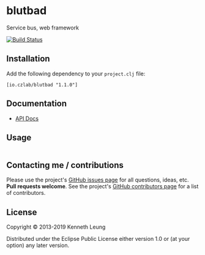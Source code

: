 blutbad
=======
Service bus, web framework

[![Build Status](https://travis-ci.org/llnek/blutbad.svg?branch=master)](https://travis-ci.org/llnek/blutbad)

## Installation

Add the following dependency to your `project.clj` file:

    [io.czlab/blutbad "1.1.0"]

## Documentation

* [API Docs](https://llnek.github.io/blutbad/)

## Usage

```clojure

```

## Contacting me / contributions

Please use the project's [GitHub issues page] for all questions, ideas, etc. **Pull requests welcome**. See the project's [GitHub contributors page] for a list of contributors.

## License

Copyright © 2013-2019 Kenneth Leung

Distributed under the Eclipse Public License either version 1.0 or (at
your option) any later version.

<!--- links (repos) -->
[CHANGELOG]: https://github.com/llnek/blutbad/releases
[GitHub issues page]: https://github.com/llnek/blutbad/issues
[GitHub contributors page]: https://github.com/llnek/blutbad/graphs/contributors



